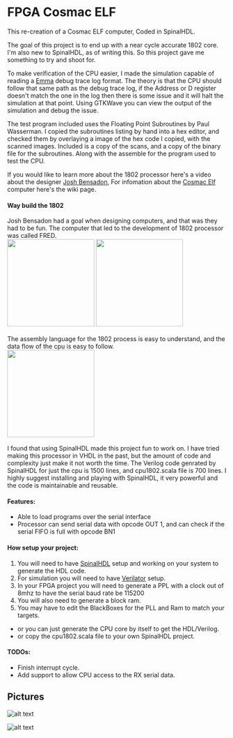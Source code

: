 # FPGA Cosmac ELF
This re-creation of a Cosmac ELF computer, Coded in SpinalHDL.

The goal of this project is to end up with a near cycle accurate 1802 core.
I'm also new to SpinalHDL, as of writing this. So this project gave me something to try and shoot for.

To make verification of the CPU easier, I made the simulation capable of reading a [Emma](https://www.emma02.hobby-site.com/) debug trace log format.
The theory is that the CPU should follow that same path as the debug trace log, 
if the Address or D register doesn't match the one in the log then there is some issue and it will halt the simulation at that point.
Using GTKWave you can view the output of the simulation and debug the issue.

The test program included uses the Floating Point Subroutines by Paul Wasserman.
I copied the subroutines listing by hand into a hex editor, and checked them by overlaying a image of the hex code I copied, with the scanned images.
Included is a copy of the scans, and a copy of the binary file for the subroutines.  Along with the assemble for the program used to test the CPU.

If you would like to learn more about the 1802 processor here's a video about the designer [Josh Bensadon](https://www.youtube.com/watch?v=xwUrGlYN8eo), For infomation about the [Cosmac Elf](https://en.wikipedia.org/wiki/COSMAC_ELF) computer here's the wiki page.

#### Way build the 1802
Josh Bensadon had a goal when designing computers, and that was they had to be fun.
The computer that led to the development of 1802 processor was called FRED.
<br/>[<img src="https://cdn.discordapp.com/attachments/664986544284631040/666853909029060618/unknown.png" width="200" />](https://cdn.discordapp.com/attachments/664986544284631040/666853909029060618/unknown.png)
[<img src="https://cdn.discordapp.com/attachments/664986544284631040/666848639355715587/unknown.png" width="200" />](https://cdn.discordapp.com/attachments/664986544284631040/666848639355715587/unknown.png)<br/><br/>
The assembly language for the 1802 process is easy to understand, and the data flow of the cpu is easy to follow.
<br/>[<img src="https://cdn.discordapp.com/attachments/664986544284631040/666855126354624522/unknown.png" width="200" />](https://cdn.discordapp.com/attachments/664986544284631040/666855126354624522/unknown.png)<br><br>
I found that using SpinalHDL made this project fun to work on.  I have tried making this processor in VHDL in the past,
but the amount of code and complexity just make it not worth the time. The Verilog code genrated by SpinalHDL for just the cpu is 1500 lines, and cpu1802.scala file is 700 lines.
I highly suggest installing and playing with SpinalHDL, it very powerful and the code is maintainable and reusable. 
  
#### Features:
* Able to load programs over the serial interface
* Processor can send serial data with opcode OUT 1, and can check if the serial FIFO is full with opcode BN1  

#### How setup your project:
1. You will need to have [SpinalHDL](https://spinalhdl.github.io/SpinalDoc-RTD/SpinalHDL/Getting%20Started/getting_started.html) 
setup and working on your system to generate the HDL code.
2. For simulation you will need to have [Verilator](https://spinalhdl.github.io/SpinalDoc-RTD/SpinalHDL/Simulation/install.html)
setup.
3. In your FPGA project you will need to generate a PPL with a clock out of 8mhz to have the serial baud rate be 115200
4. You will also need to generate a block ram.
5. You may have to edit the BlackBoxes for the PLL and Ram to match your targets.
* or you can just generate the CPU core by itself to get the HDL/Verilog.
* or copy the cpu1802.scala file to your own SpinalHDL project.

#### TODOs:
* Finish interrupt cycle.
* Add support to allow CPU access to the RX serial data.   

## Pictures
![alt text](https://cdn.discordapp.com/attachments/664986544284631040/666808880688398336/gtkwave_dtyV29rqxF.webp "GTKWave Showing Timings")

![alt text](https://cdn.discordapp.com/attachments/664986544284631040/666808588471369729/IMG_20200114_165614.webp "Target FPGA Board")
